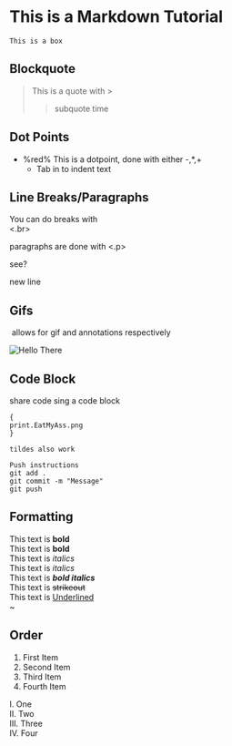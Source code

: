 # This is a Markdown Tutorial 


```This is a box```


## Blockquote
> This is a quote with >
>> subquote time

## Dot Points
- %red% This is a dotpoint, done with either -,*,+
	- Tab in to indent text

## Line Breaks/Paragraphs
You can do breaks with <br> <.br> 

<p>
paragraphs are done with <.p>
<p/>

see?

new line

## Gifs

![]() allows for gif and annotations respectively

![Hello There](star-wars-obi-wan-kenobi.gif)

## Code Block
share code sing a code block

```
{
print.EatMyAss.png
}

tildes also work
```

```
Push instructions
git add .
git commit -m "Message"
git push
```

## Formatting
This text is **bold** <br>
This text is __bold__ <br>
This text is *italics* <br>
This text is _italics_ <br>
This text is ***bold italics*** <br>
This text is ~~strikeout~~ <br>
This text is <ins>Underlined</ins> <br>
~
## Order
<ol> 
	<li>First Item</li>
	<li>Second Item</li>
	<li>Third Item</li>
	<li>Fourth Item</li>
</ol>

<l>
I. One <br>
II. Two <br>
III. Three <br>
IV. Four <br>
</l>


